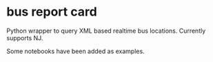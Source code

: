 # bus report card

Python wrapper to query XML based realtime bus locations.  Currently supports NJ.

Some notebooks have been added as examples.
